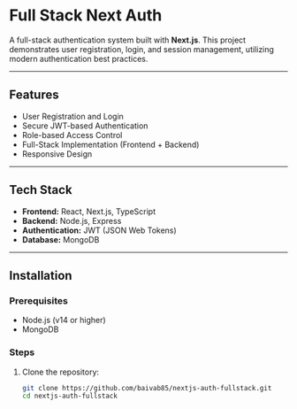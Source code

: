 # Full Stack Next Auth

A full-stack authentication system built with **Next.js**. This project demonstrates user registration, login, and session management, utilizing modern authentication best practices.

---

## Features

- User Registration and Login
- Secure JWT-based Authentication
- Role-based Access Control
- Full-Stack Implementation (Frontend + Backend)
- Responsive Design

---

## Tech Stack

- **Frontend:** React, Next.js, TypeScript
- **Backend:** Node.js, Express
- **Authentication:** JWT (JSON Web Tokens)
- **Database:** MongoDB

---

## Installation

### Prerequisites
- Node.js (v14 or higher)
- MongoDB

### Steps

1. Clone the repository:
   ```bash
   git clone https://github.com/baivab85/nextjs-auth-fullstack.git
   cd nextjs-auth-fullstack
